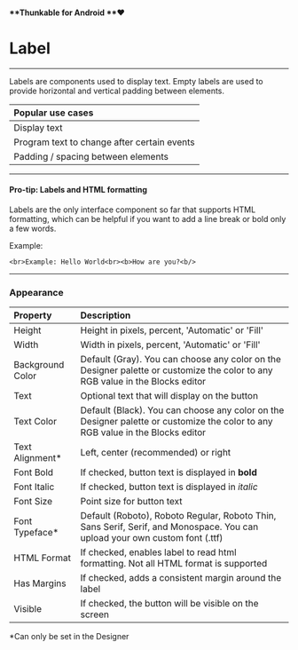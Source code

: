 #### **Thunkable for Android **❤

# Label

---

Labels are components used to display text. Empty labels are used to provide horizontal and vertical padding between elements.

| Popular use cases |
| :--- |
| Display text |
| Program text to change after certain events |
| Padding / spacing between elements |

---

#### Pro-tip: Labels and HTML formatting

Labels are the only interface component so far that supports HTML formatting, which can be helpful if you want to add a line break or bold only a few words.

Example:

`<br>Example: Hello World<br><b>How are you?<b/>`

---

### **Appearance**

| Property | Description |
| :--- | :--- |
| Height | Height in pixels, percent, 'Automatic' or 'Fill' |
| Width | Width in pixels, percent, 'Automatic' or 'Fill' |
| Background Color | Default \(Gray\). You can choose any color on the Designer palette or customize the color to any RGB value in the Blocks editor |
| Text | Optional text that will display on the button |
| Text Color | Default \(Black\). You can choose any color on the Designer palette or customize the color to any RGB value in the Blocks editor |
| Text Alignment\* | Left, center \(recommended\) or right |
| Font Bold | If checked, button text is displayed in **bold** |
| Font Italic | If checked, button text is displayed in _italic_ |
| Font Size | Point size for button text |
| Font Typeface\* | Default \(Roboto\), Roboto Regular, Roboto Thin, Sans Serif, Serif, and Monospace. You can upload your own custom font \(.ttf\) |
| HTML Format | If checked, enables label to read html formatting. Not all HTML format is supported |
| Has Margins | If checked, adds a consistent margin around the label |
| Visible | If checked, the button will be visible on the screen |

\*Can only be set in the Designer

